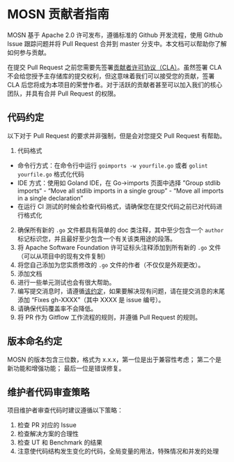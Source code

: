 # MOSN 贡献者指南

MOSN 基于 Apache 2.0 许可发布，遵循标准的 Github 开发流程，使用 Github Issue 跟踪问题并将 Pull Request 合并到 master 分支中。本文档可以帮助你了解如何参与贡献。

在提交 Pull Request 之前您需要先签署[贡献者许可协议（CLA）](http://cla.sofastack.tech/)。虽然签署 CLA 不会给您授予主存储库的提交权利，但这意味着我们可以接受您的贡献，签署 CLA 后您将成为本项目的荣誉作者。对于活跃的贡献者甚至可以加入我们的核心团队，并具有合并 Pull Request 的权限。

## 代码约定

以下对于 Pull Request 的要求并非强制，但是会对您提交 Pull Request 有帮助。

1. 代码格式
  - 命令行方式：在命令行中运行 `goimports -w yourfile.go` 或者 `golint yourfile.go` 格式化代码
  - IDE 方式：使用如 Goland IDE，在 Go->imports 页面中选择 ”Group stdlib imports“ - “Move all stdlib imports in a single group” - “Move all imports in a single declaration”   
  - 在运行 CI 测试的时候会检查代码格式，请确保您在提交代码之前已对代码进行格式化
2. 确保所有新的 `.go` 文件都具有简单的 doc 类注释，其中至少包含一个 `author` 标记标识您，并且最好至少包含一个有关该类用途的段落。
3. 将 Apache Software Foundation 许可证标头注释添加到所有新的 `.go` 文件（可以从项目中的现有文件复制）
4. 将您自己添加为您实质修改的 `.go` 文件的作者（不仅仅是外观更改）。
5. 添加文档
6. 进行一些单元测试也会有很大帮助。
7. 编写提交消息时，请遵循[该约定](https://tbaggery.com/2008/04/19/a-note-about-git-commit-messages.html)，如果要解决现有问题，请在提交消息的末尾添加 “Fixes gh-XXXX”（其中 XXXX 是 issue 编号）。
8. 请确保代码覆盖率不会降低。
9. 将 PR 作为 Gitflow 工作流程的规则，并遵循 Pull Request 的规则。

## 版本命名约定

MOSN 的版本包含三位数，格式为 x.x.x，第一位是出于兼容性考虑； 第二个是新功能和增强功能； 最后一位是错误修复。

## 维护者代码审查策略

项目维护者审查代码时建议遵循以下策略：

1. 检查 PR 对应的 Issue
2. 检查解决方案的合理性
3. 检查 UT 和 Benchmark 的结果
4. 注意使代码结构发生变化的代码，全局变量的用法，特殊情况和并发的处理